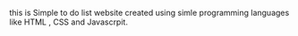 this is Simple to do list website created using simle programming languages like HTML , CSS and Javascrpit.
 
